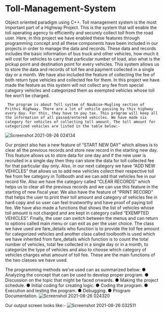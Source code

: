 # Toll-Management-System
Object oriented paradigm using C++.
 Toll management system is the most important part of a Highway Project. This is the system that will enable the toll operating agency to efficiently and securely collect toll from the road user. Here, in this project we have enabled these features through programming concept and all these components have been included in our projects in order to manage the data and records. These data and records includes the basic information of bus truck and other vehicles,  how much it will cost for vehicles to carry that particular number of load, also what is the pickup point and destination point for every vehicles. This system allows us to store the data and records of toll fee and payment collected in a single day or a month. We have also included the feature of collecting the fee of both return type vehicles and collected fee for them. In this project we have made the feature as this system will not collect any fee from special category vehicles and categorized them as exempted vehicles whose toll fee won’t be charged.




     The program is about Toll system of Naubise-Mugling section of Prithvi Highway. There are a lot of vehicle passing by this highway every day. For this, they have to pay tax. This program will keep all the information of all passed/entered vehicles. We have made six category for vehicles of collecting toll amount. The toll amount for categorized vehicles are listed in the table below:-
     
  
  
  
  
  
 ![Screenshot 2021-08-26 024134](https://user-images.githubusercontent.com/84196979/130868658-c22aa674-becd-45de-b271-b8f4c67a6b95.png)



Our project also has a new feature of “START NEW DAY” which allows is to clear all the previous records and store new record in the starting new day. This feature allows us to store data for one day and if the new user is recruited in a single day then they can store the data for toll collected fee for that particular day only. Also, in our next category we have “ADD NEW VEHICLES” that allows us to add new vehicles collect  their respective toll fee from fee category in Tollbooth and we can add that vehicles fee in our record file. Also we have the category called “CLEAR RECORDS” which helps us to clear all the previous records and we can use this feature in the starting of new fiscal year. We also have the feature of “PRINT RECORD” that helps the user to print their toll amount and category of vehicles fee in hard copy and so user can feel trustworthy and have proof of paying toll fee. We have also made a functions that shows the list of vehicles whose toll amount is not charged and are kept in category called “EXEMPTED VEHICLES”. Finally, the user can switch between the menus and can return to options called main menu or can exit as per the user choice.
The class we have used are fare_details who function is to provide the toll fee amount for categorized vehicles and another class called toolbooth is used which we have inherited from fare_details which function is to count the total number of vehicles, total fee collected in a single day or in a month, to categorize the type of vehicles and also to choose which category of vehicles charges what amount of toll fee. These are the main functions of the two classes we have used.






The programming methods we’ve used can as summarized below:
●	 Analyzing the concept that can be used to develop proper program.
●	 Discussion on the topic that might be faced onwards.
●	 Making the project schedule.
●	 Initial coding for creating logic.
●	 Coding the program.
●	 Execution and testing the program.
●	 Debugging.
●	 Program Documentation.
![Screenshot 2021-08-26 024320](https://user-images.githubusercontent.com/84196979/130863734-7b30733c-a061-4906-9392-a16a08e609b3.png)

Our output screen looks like:-
![Screenshot 2021-08-26 032511](https://user-images.githubusercontent.com/84196979/130868326-361a0dba-821c-46a6-a3c6-d41d052a93e4.png)


